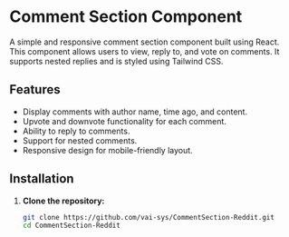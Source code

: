 # Comment Section Component

A simple and responsive comment section component built using React. This component allows users to view, reply to, and vote on comments. It supports nested replies and is styled using Tailwind CSS.

## Features

- Display comments with author name, time ago, and content.
- Upvote and downvote functionality for each comment.
- Ability to reply to comments.
- Support for nested comments.
- Responsive design for mobile-friendly layout.

## Installation

1. **Clone the repository:**
   ```bash
   git clone https://github.com/vai-sys/CommentSection-Reddit.git
   cd CommentSection-Reddit

 
 
